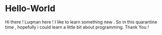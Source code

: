 # Hello-World

Hi there ! 
Luqman here ! I like to learn something new . So in this quarantine time , hopefully i could learn a little bit about programming. Thank You !
